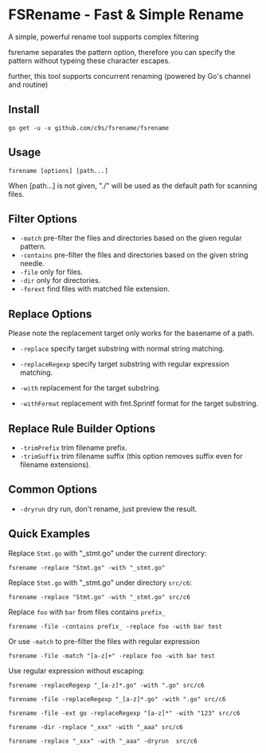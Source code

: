 FSRename - Fast & Simple Rename
================================

A simple, powerful rename tool supports complex filtering

fsrename separates the pattern option, therefore you can specify the pattern without typeing these character escapes.

further, this tool supports concurrent renaming (powered by Go's channel and routine)

Install
--------------

    go get -u -x github.com/c9s/fsrename/fsrename

Usage
---------------------

    fsrename [options] [path...]

When [path...] is not given, "./" will be used as the default path for scanning files.

## Filter Options

- `-match` pre-filter the files and directories based on the given regular pattern.
- `-contains` pre-filter the files and directories based on the given string needle.
- `-file` only for files.
- `-dir` only for directories.
- `-forext` find files with matched file extension.

## Replace Options

Please note the replacement target only works for the basename of a path.

- `-replace` specify target substring with normal string matching.
- `-replaceRegexp` specify target substring with regular expression matching.

- `-with` replacement for the target substring.
- `-withFormat` replacement with fmt.Sprintf format for the target substring.

## Replace Rule Builder Options

- `-trimPrefix` trim filename prefix.
- `-trimSuffix` trim filename suffix (this option removes suffix even for filename extensions).

## Common Options

- `-dryrun`  dry run, don't rename, just preview the result.

Quick Examples
-------------

Replace `Stmt.go` with "_stmt.go" under the current directory:

    fsrename -replace "Stmt.go" -with "_stmt.go"

Replace `Stmt.go` with "_stmt.go" under directory `src/c6`:

    fsrename -replace "Stmt.go" -with "_stmt.go" src/c6

Replace `foo` with `bar` from files contains `prefix_` 

    fsrename -file -contains prefix_ -replace foo -with bar test

Or use `-match` to pre-filter the files with regular expression

    fsrename -file -match "[a-z]+" -replace foo -with bar test

Use regular expression without escaping:

    fsrename -replaceRegexp "_[a-z]*.go" -with ".go" src/c6

    fsrename -file -replaceRegexp "_[a-z]*.go" -with ".go" src/c6

    fsrename -file -ext go -replaceRegexp "[a-z]*" -with "123" src/c6

    fsrename -dir -replace "_xxx" -with "_aaa" src/c6

    fsrename -replace "_xxx" -with "_aaa" -dryrun  src/c6
